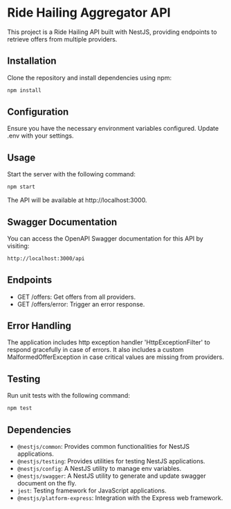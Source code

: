 # Ride Hailing Aggregator API 

This project is a Ride Hailing API built with NestJS, providing endpoints to retrieve offers from multiple providers.

## Installation

Clone the repository and install dependencies using npm:

```bash
npm install
```  

## Configuration

Ensure you have the necessary environment variables configured. Update .env with your settings.

## Usage

Start the server with the following command:

```bash
npm start
```  

The API will be available at http://localhost:3000.

## Swagger Documentation

You can access the OpenAPI Swagger documentation for this API by visiting:

```bash
http://localhost:3000/api
```

## Endpoints

- GET /offers: Get offers from all providers.
- GET /offers/error: Trigger an error response.

## Error Handling

The application includes http exception handler 'HttpExceptionFilter' to respond gracefully in case of errors. It also includes a custom MalformedOfferException in case critical values are missing from providers.

## Testing

Run unit tests with the following command:

```bash
npm test
```

## Dependencies

- `@nestjs/common`: Provides common functionalities for NestJS applications.
- `@nestjs/testing`: Provides utilities for testing NestJS applications.
- `@nestjs/config`: A NestJS utility to manage env variables.
- `@nestjs/swagger`: A NestJS utility to generate and update swagger document on the fly.
- `jest`: Testing framework for JavaScript applications.
- `@nestjs/platform-express`: Integration with the Express web framework.